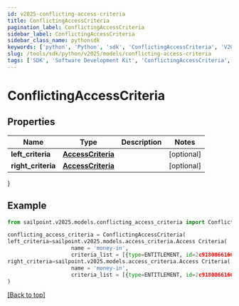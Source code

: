 ```yaml
---
id: v2025-conflicting-access-criteria
title: ConflictingAccessCriteria
pagination_label: ConflictingAccessCriteria
sidebar_label: ConflictingAccessCriteria
sidebar_class_name: pythonsdk
keywords: ['python', 'Python', 'sdk', 'ConflictingAccessCriteria', 'V2025ConflictingAccessCriteria'] 
slug: /tools/sdk/python/v2025/models/conflicting-access-criteria
tags: ['SDK', 'Software Development Kit', 'ConflictingAccessCriteria', 'V2025ConflictingAccessCriteria']
---
```


# ConflictingAccessCriteria


## Properties

Name | Type | Description | Notes
------------ | ------------- | ------------- | -------------
**left_criteria** | [**AccessCriteria**](access-criteria) |  | [optional] 
**right_criteria** | [**AccessCriteria**](access-criteria) |  | [optional] 
}

## Example

```python
from sailpoint.v2025.models.conflicting_access_criteria import ConflictingAccessCriteria

conflicting_access_criteria = ConflictingAccessCriteria(
left_criteria=sailpoint.v2025.models.access_criteria.Access Criteria(
                    name = 'money-in', 
                    criteria_list = [{type=ENTITLEMENT, id=2c9180866166b5b0016167c32ef31a66, name=Administrator}, {type=ENTITLEMENT, id=2c9180866166b5b0016167c32ef31a67, name=Administrator}], ),
right_criteria=sailpoint.v2025.models.access_criteria.Access Criteria(
                    name = 'money-in', 
                    criteria_list = [{type=ENTITLEMENT, id=2c9180866166b5b0016167c32ef31a66, name=Administrator}, {type=ENTITLEMENT, id=2c9180866166b5b0016167c32ef31a67, name=Administrator}], )
)

```
[[Back to top]](#) 

